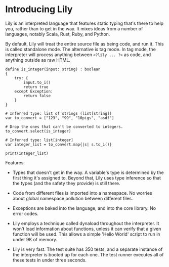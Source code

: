 Introducing Lily
================

Lily is an interpreted language that features static typing that's there to help you, rather than to get in the way. It mixes ideas from a number of languages, notably Scala, Rust, Ruby, and Python. 

By default, Lily will treat the entire source file as being code, and run it. This is called standalone mode. The alternative is tag mode. In tag mode, the interpreter will process anything between `<?lily ... ?>` as code, and anything outside as raw HTML.

```
define is_integer(input: string) : boolean
{
    try: {
        input.to_i()
        return true
    except Exception:
        return false
    }
}

# Inferred type: list of strings (list[string])
var to_convert = ["123", "99", "10pigs", "asdf"]

# Drop the ones that can't be converted to integers.
to_convert.select(is_integer)

# Inferred type: list[integer]
var integer_list = to_convert.map{|s| s.to_i()}

print(integer_list)
```

Features:

* Types that doesn't get in the way. A variable's type is determined by the first thing it's assigned to. Beyond that, Lily uses type inference so that the types (and the safety they provide) is still there.

* Code from different files is imported into a namespace. No worries about global namespace pollution between different files.

* Exceptions are baked into the language, and into the core library. No error codes.

* Lily employs a technique called dynaload throughout the interpreter. It won't load information about functions, unless it can verify that a given function will be used. This allows a simple 'Hello World' script to run in under 9K of memory.

* Lily is very fast. The test suite has 350 tests, and a separate instance of the interpreter is booted up for each one. The test runner executes all of these tests in under three seconds.
